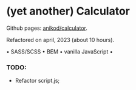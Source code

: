 # (yet another) Calculator 


Github pages: [anikod/calculator](https://anikod.github.io/calculator/).

Refactored on april, 2023 (about 10 hours).

• SASS/SCSS • BEM • vanilla JavaScript •


### TODO:

  * Refactor script.js;